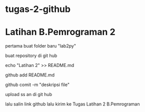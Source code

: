 # tugas-2-github
<h1>Latihan B.Pemrograman 2</h1>
<p>pertama buat folder baru "lab2py" </p>
  <p>buat repository di git hub</p>
  <p>echo "Latihan 2" >> README.md</p>
  <p>github add README.md</p>
  <p>github comit -m "deskripsi file" </p>
  <p>upload ss an di git hub</p>
  <p>lalu salin link github lalu kirim ke Tugas Latihan 2 B.Pemrograman</p>
